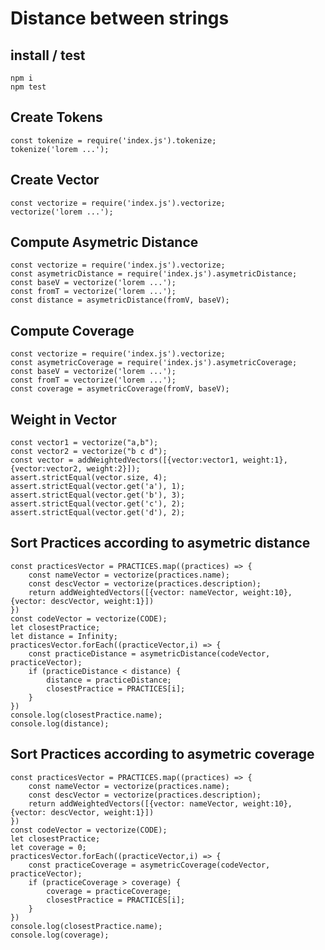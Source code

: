 # Distance between strings

## install / test

    npm i
    npm test


## Create Tokens

    const tokenize = require('index.js').tokenize;
    tokenize('lorem ...');


## Create Vector

    const vectorize = require('index.js').vectorize;
    vectorize('lorem ...');

## Compute Asymetric Distance

    const vectorize = require('index.js').vectorize;
    const asymetricDistance = require('index.js').asymetricDistance;
    const baseV = vectorize('lorem ...');
    const fromT = vectorize('lorem ...');
    const distance = asymetricDistance(fromV, baseV);


## Compute Coverage 

    const vectorize = require('index.js').vectorize;
    const asymetricCoverage = require('index.js').asymetricCoverage;
    const baseV = vectorize('lorem ...');
    const fromT = vectorize('lorem ...');
    const coverage = asymetricCoverage(fromV, baseV);


## Weight in Vector

    const vector1 = vectorize("a,b");
    const vector2 = vectorize("b c d");
    const vector = addWeightedVectors([{vector:vector1, weight:1},{vector:vector2, weight:2}]);
    assert.strictEqual(vector.size, 4);
    assert.strictEqual(vector.get('a'), 1);
    assert.strictEqual(vector.get('b'), 3);
    assert.strictEqual(vector.get('c'), 2);
    assert.strictEqual(vector.get('d'), 2);

## Sort Practices according to asymetric distance

    const practicesVector = PRACTICES.map((practices) => {
        const nameVector = vectorize(practices.name);
        const descVector = vectorize(practices.description);
        return addWeightedVectors([{vector: nameVector, weight:10}, {vector: descVector, weight:1}])
    })
    const codeVector = vectorize(CODE);
    let closestPractice;
    let distance = Infinity;
    practicesVector.forEach((practiceVector,i) => {
        const practiceDistance = asymetricDistance(codeVector, practiceVector);
        if (practiceDistance < distance) {
            distance = practiceDistance;
            closestPractice = PRACTICES[i];
        }
    })
    console.log(closestPractice.name);
    console.log(distance);


## Sort Practices according to asymetric coverage

    const practicesVector = PRACTICES.map((practices) => {
        const nameVector = vectorize(practices.name);
        const descVector = vectorize(practices.description);
        return addWeightedVectors([{vector: nameVector, weight:10}, {vector: descVector, weight:1}])
    })
    const codeVector = vectorize(CODE);
    let closestPractice;
    let coverage = 0;
    practicesVector.forEach((practiceVector,i) => {
        const practiceCoverage = asymetricCoverage(codeVector, practiceVector);
        if (practiceCoverage > coverage) {
            coverage = practiceCoverage;
            closestPractice = PRACTICES[i];
        }
    })
    console.log(closestPractice.name);
    console.log(coverage);
